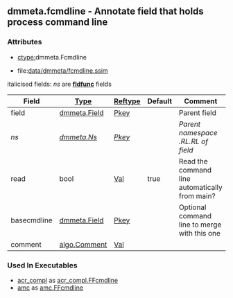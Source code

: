 ## dmmeta.fcmdline - Annotate field that holds process command line


### Attributes
<a href="#attributes"></a>
<!-- dev.mdmark  mdmark:MDSECTION  state:BEG_AUTO  param:Attributes -->
* [ctype:](/txt/ssimdb/dmmeta/ctype.md)dmmeta.Fcmdline

* file:[data/dmmeta/fcmdline.ssim](/data/dmmeta/fcmdline.ssim)

italicised fields: *ns* are [**fldfunc**](/txt/ssim.md#fldfunc) fields

|Field|[Type](/txt/ssimdb/dmmeta/ctype.md)|[Reftype](/txt/ssimdb/dmmeta/reftype.md)|Default|Comment|
|---|---|---|---|---|
|field|[dmmeta.Field](/txt/ssimdb/dmmeta/field.md)|[Pkey](/txt/exe/amc/reftypes.md#pkey)||Parent field|
|*ns*|*[dmmeta.Ns](/txt/ssimdb/dmmeta/ns.md)*|*[Pkey](/txt/exe/amc/reftypes.md#pkey)*||*Parent namespace<br>.RL.RL of field*|
|read|bool|[Val](/txt/exe/amc/reftypes.md#val)|true|Read the command line automatically from main?|
|basecmdline|[dmmeta.Field](/txt/ssimdb/dmmeta/field.md)|[Pkey](/txt/exe/amc/reftypes.md#pkey)||Optional command line to merge with this one|
|comment|[algo.Comment](/txt/protocol/algo/Comment.md)|[Val](/txt/exe/amc/reftypes.md#val)|||

<!-- dev.mdmark  mdmark:MDSECTION  state:END_AUTO  param:Attributes -->

### Used In Executables
<a href="#used-in-executables"></a>
<!-- dev.mdmark  mdmark:MDSECTION  state:BEG_AUTO  param:ImdbUses -->

* [acr_compl](/txt/exe/acr_compl/internals.md) as [acr_compl.FFcmdline](/txt/exe/acr_compl/internals.md#acr_compl-ffcmdline)
* [amc](/txt/exe/amc/internals.md) as [amc.FFcmdline](/txt/exe/amc/internals.md#amc-ffcmdline)

<!-- dev.mdmark  mdmark:MDSECTION  state:END_AUTO  param:ImdbUses -->

